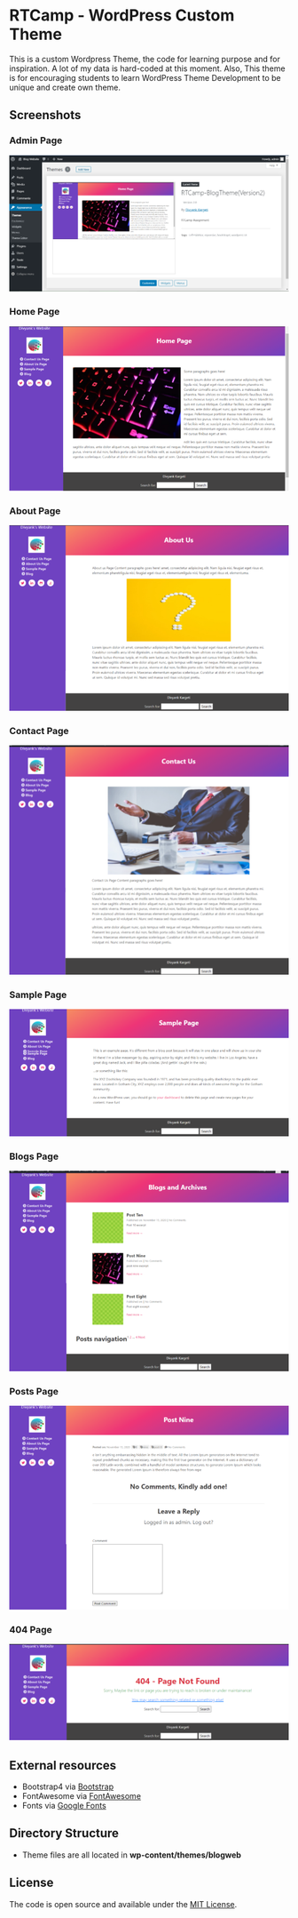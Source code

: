 # RTCamp - WordPress Custom Theme

This is a custom Wordpress Theme, the code for learning purpose and for inspiration. A lot of my data is hard-coded at this moment. 
Also, This theme is for encouraging students to learn WordPress Theme Development to be unique and create own theme. 

## Screenshots

### Admin Page
![AdminPage](/For_readme_screenshots/themepage.png)

### Home Page
![HomePage](/For_readme_screenshots/home.png)

### About Page
![AboutPage](/For_readme_screenshots/about.png)

### Contact Page
![ContactPage](/For_readme_screenshots/contact.png)

### Sample Page
![SamplePage](/For_readme_screenshots/sample.png)

### Blogs Page
![BlogsPage](/For_readme_screenshots/blogs.png)

### Posts Page
![PostsPage](/For_readme_screenshots/posts.png)

### 404 Page
![404Page](/For_readme_screenshots/404page.png)

## External resources
* Bootstrap4 via [Bootstrap](https://getbootstrap.com/)
* FontAwesome via [FontAwesome](https://fontawesome.com/?utm_source=v4_homepage&utm_medium=display&utm_campaign=fa5_released&utm_content=banner)
* Fonts via [Google Fonts](https://www.google.com/fonts)

## Directory Structure

* Theme files are all located in **wp-content/themes/blogweb**

## License

The code is open source and available under the [MIT License](LICENSE.md).